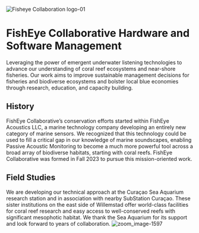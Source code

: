
![Fisheye Collaboration logo-01](https://github.com/FinDrop-Acoustics/.github/assets/69335573/527c383d-c2ce-4504-acd5-50c839e3c32c)
# FishEye Collaborative Hardware and Software Management
Leveraging the power of emergent underwater listening technologies to advance our understanding of coral reef ecosystems and near-shore fisheries. Our work aims to improve sustainable management decisions for fisheries and biodiverse ecosystems and bolster local blue economies through research, education, and capacity building.

## History
FishEye Collaborative’s conservation efforts started within FishEye Acoustics LLC, a marine technology company developing an entirely new category of marine sensors. We recognized that this technology could be used to fill a critical gap in our knowledge of marine soundscapes, enabling Passive Acoustic Monitoring to become a much more powerful tool across a broad array of biodiverse habitats, starting with coral reefs. FishEye Collaborative was formed in Fall 2023 to pursue this mission-oriented work.

## Field Studies
We are developing our technical approach at the Curaçao Sea Aquarium research station and in association with nearby SubStation Curaçao. These sister institutions on the east side of Willemstad offer world-class facilities for coral reef research and easy access to well-conserved reefs with significant mesophotic habitat. We thank the Sea Aquarium for its support and look forward to years of collaboration.
![zoom_image-1597](https://github.com/FinDrop-Acoustics/.github/assets/69335573/af0a57f3-7033-462c-aed5-c6dddac784f0)


